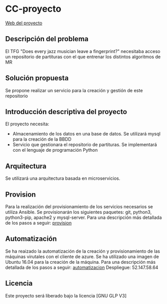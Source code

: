 # CC-proyecto

[Web del proyecto](https://lchousal.github.io/CC-proyecto/index)

## Descripción del problema

  El TFG "Does every jazz musician leave a fingerprint?" necesitaba acceso un repositorio de partituras con el que entrenar los distintos algoritmos de MR

## Solución propuesta

  Se propone realizar un servicio para la creación y gestión de este repositorio

## Introducción descriptiva del proyecto

  El proyecto necesita:

  - Almacenamiento de los datos en una base de datos. Se utilizará mysql para la creación de la BBDD
  - Servicio que gestionara el repositorio de partituras. Se implementará con el lenguaje de programación Python

## Arquitectura

  Se utilizará una arquitectura basada en microservicios.

## Provision

  Para la realización del provisionamiento de los servicios necesarios se utiliza Ansible.
  Se provisionarán los siguientes paquetes: git, python3, python3-pip, apache2 y mysql-server.
  Para una descripción más detallada de los pasos a seguir: [provision](https://github.com/lchousal/CC-proyecto/blob/gh-pages/provision.md)

## Automatización

  Se ha reaizado la automatización de la creación y provisionamiento de las máquinas virutales con el cliente de azure.
  Se ha utilizado una imagen de Ubuntu 16.04 para la creación de la máquina.
  Para una descripción más detallada de los pasos a seguir: [automatizacion](https://github.com/lchousal/CC-proyecto/blob/gh-pages/automatizacion.md)
  Despliegue: 52.147.58.64

## Licencia

  Este proyecto será liberado bajo la licencia [GNU GLP V3]
